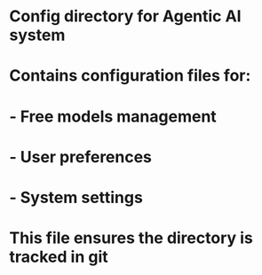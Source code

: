# Config directory for Agentic AI system
# Contains configuration files for:
# - Free models management
# - User preferences
# - System settings

# This file ensures the directory is tracked in git

